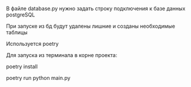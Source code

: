 В файле database.py нужно задать строку подключения к базе данных postgreSQL

При запуске из бд будут удалены лишние и созданы необходимые таблицы

Используется poetry

Для запуска из терминала в корне проекта:

poetry install

poetry run python main.py